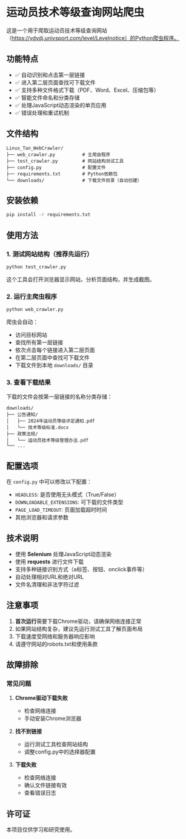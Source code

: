 # 运动员技术等级查询网站爬虫

这是一个用于爬取运动员技术等级查询网站（https://ydydj.univsport.com/level/Levelnotice）的Python爬虫程序。

## 功能特点

- ✅ 自动识别和点击第一层链接
- ✅ 进入第二层页面查找可下载文件
- ✅ 支持多种文件格式下载（PDF、Word、Excel、压缩包等）
- ✅ 智能文件命名和分类存储
- ✅ 处理JavaScript动态渲染的单页应用
- ✅ 错误处理和重试机制

## 文件结构

```
Linux_Tan_WebCrawler/
├── web_crawler.py          # 主爬虫程序
├── test_crawler.py         # 网站结构测试工具
├── config.py               # 配置文件
├── requirements.txt        # Python依赖包
└── downloads/              # 下载文件目录（自动创建）
```

## 安装依赖

```bash
pip install -r requirements.txt
```

## 使用方法

### 1. 测试网站结构（推荐先运行）

```bash
python test_crawler.py
```

这个工具会打开浏览器显示网站，分析页面结构，并生成截图。

### 2. 运行主爬虫程序

```bash
python web_crawler.py
```

爬虫会自动：
- 访问目标网站
- 查找所有第一层链接
- 依次点击每个链接进入第二层页面
- 在第二层页面中查找可下载文件
- 下载文件到本地 `downloads/` 目录

### 3. 查看下载结果

下载的文件会按第一层链接的名称分类存储：
```
downloads/
├── 公告通知/
│   ├── 2024年运动员等级评定通知.pdf
│   └── 技术等级标准.docx
├── 政策法规/
│   └── 运动员技术等级管理办法.pdf
└── ...
```

## 配置选项

在 `config.py` 中可以修改以下配置：

- `HEADLESS`: 是否使用无头模式（True/False）
- `DOWNLOADABLE_EXTENSIONS`: 可下载的文件类型
- `PAGE_LOAD_TIMEOUT`: 页面加载超时时间
- 其他浏览器和请求参数

## 技术说明

- 使用 **Selenium** 处理JavaScript动态渲染
- 使用 **requests** 进行文件下载
- 支持多种链接识别方式（a标签、按钮、onclick事件等）
- 自动处理相对URL和绝对URL
- 文件名清理和非法字符过滤

## 注意事项

1. **首次运行**需要下载Chrome驱动，请确保网络连接正常
2. 如果网站结构复杂，建议先运行测试工具了解页面布局
3. 下载速度受网络和服务器响应影响
4. 请遵守网站的robots.txt和使用条款

## 故障排除

### 常见问题

1. **Chrome驱动下载失败**
   - 检查网络连接
   - 手动安装Chrome浏览器

2. **找不到链接**
   - 运行测试工具检查网站结构
   - 调整config.py中的选择器配置

3. **下载失败**
   - 检查网络连接
   - 确认文件链接有效
   - 查看错误日志

## 许可证

本项目仅供学习和研究使用。
